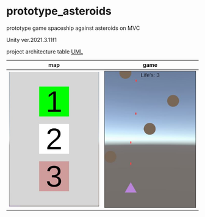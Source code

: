 # prototype_asteroids

prototype game spaceship against asteroids on MVC

Unity ver.2021.3.11f1

project architecture table [UML](https://miro.com/app/board/uXjVPMDwIQ4=/?share_link_id=735990040708)

   map | game
:-------------------------:|:-------------------------:
![](https://github.com/CaptainKryga/prototype_asteroids/blob/main/git/screen1.JPG)  |  ![](https://github.com/CaptainKryga/prototype_asteroids/blob/main/git/screen2.JPG)
